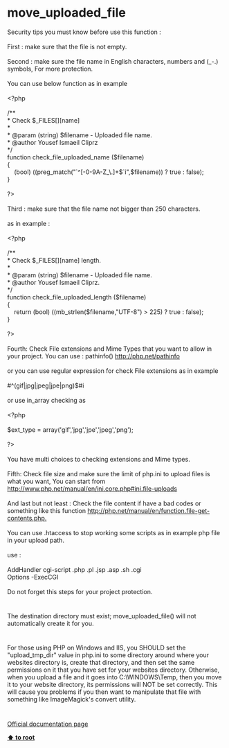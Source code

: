 # move_uploaded_file




<div class="phpcode"><span class="html">
Security tips you must know before use this function :<br><br>First : make sure that the file is not empty.<br><br>Second : make sure the file name in English characters, numbers and (_-.) symbols, For more protection.<br><br>You can use below function as in example<br><br><span class="default">&lt;?php<br><br></span><span class="comment">/**<br> * Check $_FILES[][name]<br> *<br> * @param (string) $filename - Uploaded file name.<br> * @author Yousef Ismaeil Cliprz<br> */<br></span><span class="keyword">function </span><span class="default">check_file_uploaded_name </span><span class="keyword">(</span><span class="default">$filename</span><span class="keyword">)<br>{<br>&#xA0; &#xA0; (bool) ((</span><span class="default">preg_match</span><span class="keyword">(</span><span class="string">&quot;`^[-0-9A-Z_\.]+$`i&quot;</span><span class="keyword">,</span><span class="default">$filename</span><span class="keyword">)) ? </span><span class="default">true </span><span class="keyword">: </span><span class="default">false</span><span class="keyword">);<br>}<br><br></span><span class="default">?&gt;<br></span><br>Third : make sure that the file name not bigger than 250 characters.<br><br>as in example :<br><br><span class="default">&lt;?php<br><br></span><span class="comment">/**<br> * Check $_FILES[][name] length.<br> *<br> * @param (string) $filename - Uploaded file name.<br> * @author Yousef Ismaeil Cliprz.<br> */<br></span><span class="keyword">function </span><span class="default">check_file_uploaded_length </span><span class="keyword">(</span><span class="default">$filename</span><span class="keyword">)<br>{<br>&#xA0; &#xA0; return (bool) ((</span><span class="default">mb_strlen</span><span class="keyword">(</span><span class="default">$filename</span><span class="keyword">,</span><span class="string">&quot;UTF-8&quot;</span><span class="keyword">) &gt; </span><span class="default">225</span><span class="keyword">) ? </span><span class="default">true </span><span class="keyword">: </span><span class="default">false</span><span class="keyword">);<br>}<br><br></span><span class="default">?&gt;<br></span><br>Fourth: Check File extensions and Mime Types that you want to allow in your project. You can use : pathinfo() <a href="http://php.net/pathinfo" rel="nofollow" target="_blank">http://php.net/pathinfo</a><br><br>or you can use regular expression for check File extensions as in example<br><br>#^(gif|jpg|jpeg|jpe|png)$#i<br><br>or use in_array checking as<br><br><span class="default">&lt;?php<br><br>$ext_type </span><span class="keyword">= array(</span><span class="string">&apos;gif&apos;</span><span class="keyword">,</span><span class="string">&apos;jpg&apos;</span><span class="keyword">,</span><span class="string">&apos;jpe&apos;</span><span class="keyword">,</span><span class="string">&apos;jpeg&apos;</span><span class="keyword">,</span><span class="string">&apos;png&apos;</span><span class="keyword">);<br><br></span><span class="default">?&gt;<br></span><br>You have multi choices to checking extensions and Mime types.<br><br>Fifth: Check file size and make sure the limit of php.ini to upload files is what you want, You can start from <a href="http://www.php.net/manual/en/ini.core.php#ini.file-uploads" rel="nofollow" target="_blank">http://www.php.net/manual/en/ini.core.php#ini.file-uploads</a><br><br>And last but not least : Check the file content if have a bad codes or something like this function <a href="http://php.net/manual/en/function.file-get-contents.php." rel="nofollow" target="_blank">http://php.net/manual/en/function.file-get-contents.php.</a><br><br>You can use .htaccess to stop working some scripts as in example php file in your upload path.<br><br>use :<br><br>AddHandler cgi-script .php .pl .jsp .asp .sh .cgi<br>Options -ExecCGI&#xA0; <br><br>Do not forget this steps for your project protection.</span>
</div>
  

#


<div class="phpcode"><span class="html">
The destination directory must exist; move_uploaded_file() will not automatically create it for you.</span>
</div>
  

#


<div class="phpcode"><span class="html">
For those using PHP on Windows and IIS, you SHOULD set the &quot;upload_tmp_dir&quot; value in php.ini to some directory around where your websites directory is, create that directory, and then set the same permissions on it that you have set for your websites directory. Otherwise, when you upload a file and it goes into C:\WINDOWS\Temp, then you move it to your website directory, its permissions will NOT be set correctly. This will cause you problems if you then want to manipulate that file with something like ImageMagick&apos;s convert utility.</span>
</div>
  

#

[Official documentation page](https://www.php.net/manual/en/function.move-uploaded-file.php)

**[⬆ to root](/)**